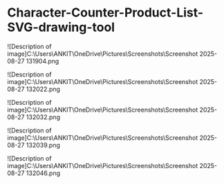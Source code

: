 # Character-Counter-Product-List-SVG-drawing-tool


![Description of image]C:\Users\ANKIT\OneDrive\Pictures\Screenshots\Screenshot 2025-08-27 131904.png

![Description of image]C:\Users\ANKIT\OneDrive\Pictures\Screenshots\Screenshot 2025-08-27 132022.png

![Description of image]C:\Users\ANKIT\OneDrive\Pictures\Screenshots\Screenshot 2025-08-27 132032.png

![Description of image]C:\Users\ANKIT\OneDrive\Pictures\Screenshots\Screenshot 2025-08-27 132039.png

![Description of image]C:\Users\ANKIT\OneDrive\Pictures\Screenshots\Screenshot 2025-08-27 132046.png


